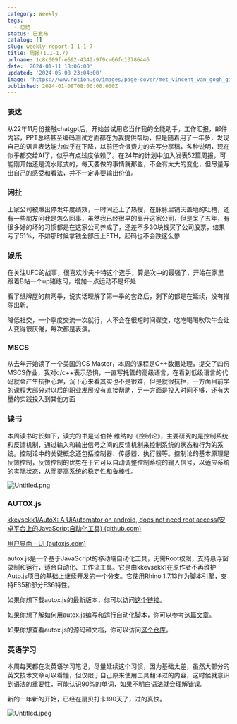```yaml
---
category: Weekly
tags:
  - 总结
status: 已发布
catalog: []
slug: weekly-report-1-1-1-7
title: 周报(1.1-1.7)
urlname: 1c8c009f-e692-4342-9f9c-66fc13786446
date: '2024-01-11 18:06:00'
updated: '2024-05-08 23:04:00'
image: 'https://www.notion.so/images/page-cover/met_vincent_van_gogh_ginoux.jpg'
published: 2024-01-08T08:00:00.000Z
---
```


### 表达


从22年11月份接触chatgpt后，开始尝试用它当作我的全能助手，工作汇报，邮件内容，PPT总结甚至编码测试方面都在为我提供帮助，但是随着用了一年多，发现自己的语言表达能力似乎在下降，以前还会很费力的去写分享稿，各种说明，现在似乎都交给AI了，似乎有点过度依赖了。在24年的计划中加入发表52篇周报，可能刚开始还是流水账式的，每天要做的事情就那些，不会有太大的变化，但尽量写出自己的感受和看法，并不一定非要输出价值。


### 闲扯


上家公司被爆出停发年度绩效，一时间还上了热搜，在脉脉里铺天盖地的吐槽，还有一些朋友问我是怎么回事，虽然我已经很早的离开这家公司，但是呆了五年，有很多好的坏的习惯都是在这家公司养成了，还差不多30块钱买了公司股票，结果亏了51%，不如那时候拿钱全部压上ETH，起码也不会跌这么惨


### 娱乐


在关注UFC的战事，很喜欢沙夫卡特这个选手，算是次中的最强了，开始在家里跟着B站一个up猪练习，增加一点运动不是坏处


看了纸牌屋的前两季，说实话理解了第一季的套路后，剩下的都是在延续，没有推陈出新。


降低社交，一个季度交流一次就行，人不会在很短时间骤变，吃吃喝喝吹吹牛会让人变得很厌倦，每次都是表演。


### MSCS


从去年开始读了一个美国的CS Master，本周的课程是C++数据处理，提交了四份MSCS作业，我对c/c++表示恐惧，一直写托管的高级语言，在看到低级语言的代码就会产生抗拒心理，沉下心来看其实也不是很难，但是就很抗拒，一方面目前学的课程大部分对以后的职业发展没有直接帮助，另一方面是投入时间不够，还有大量的实践投入到其他方面


### 读书


本周读书时长如下，读完的书是诺伯特·维纳的《控制论》，主要研究的是控制系统和反馈机制，通过输入和输出信号之间的反馈机制来控制系统的状态和行为的系统。控制论中的关键概念还包括控制器、传感器、执行器等。控制论的基本原理是反馈控制，反馈控制的优势在于它可以自动调整控制系统的输入信号，以适应系统的实际状态，从而提高系统的稳定性和鲁棒性。


![Untitled.png](https://prod-files-secure.s3.us-west-2.amazonaws.com/5d24fe63-e567-4804-86f9-9fdc62e13082/4d744901-b410-4924-8554-36cce6e9aab7/Untitled.png?X-Amz-Algorithm=AWS4-HMAC-SHA256&X-Amz-Content-Sha256=UNSIGNED-PAYLOAD&X-Amz-Credential=ASIAZI2LB466UHPH3JHU%2F20250220%2Fus-west-2%2Fs3%2Faws4_request&X-Amz-Date=20250220T213244Z&X-Amz-Expires=3600&X-Amz-Security-Token=IQoJb3JpZ2luX2VjEJz%2F%2F%2F%2F%2F%2F%2F%2F%2F%2FwEaCXVzLXdlc3QtMiJIMEYCIQCF1nI7POGusRpwCOvEQ2ZUk1Ftfr%2BlS3tbtD9vn6T4FAIhAIGV6H7TruJQpW7ZSNyuiPbmSGAOUJ8w0dfTnUCqxp6fKogECMX%2F%2F%2F%2F%2F%2F%2F%2F%2F%2FwEQABoMNjM3NDIzMTgzODA1Igx%2FqE1vLP6ZL2NG3Mcq3APCYBA%2BZ0bntz3dwK%2F3VWKvS4qKFHNT0b5%2F7ZKok0REy7m9VCmaFyxQQVW3ZshQU74RqykYkZE%2BDoYyJM7NbbETikv%2B7H4E6IG8X7XGYkU7M%2BWPVZeAMcgjw%2BRs0N3ncEfFmTgvGc7W0s4MskpCq0bGZk3DDy5dCNpfv365Tw7WV4YasJFvmFNlTm1U%2BACjXpac9yf3KW%2FLkx68OsN%2FqmHR8ZsvUGK8UxP%2F2z73ojw%2B66FKCquZCZC0heYQD2G8MCsWXsTdgjCszo%2FF%2F8bu5mnBLocHVxAFBQrmN7bzAaCC9PFR8jVH8wJ5XmWCGQI8eZTGMGpBDhNYCVOCr8fY45bfyatXG6QUiWqdcKVd%2BDLfxWEHaH0YYh1zlDn7Sf6t9jexEP%2BUCfEuMgiltdmiA4%2B4pl0AeYaRjFV7q2n1SHi67K%2FcvtT3JwSZUsyXODoMbzyAxwmJ65%2F29qCYzx3GyruoSZIUHnGGKctc8cMfZH4n6Yms0jJgeAmZ5RR6Iakk4RJMG7b8keADxEw4vA%2FW2vOeJtkwfyqiuKCChnmqXQQZdkZW6NMhKNcFpioaq1Owgokr5N%2BnEnDCgstacHL2Dq2LitIKFExxUfftRnpGkXg67YoagJp9u4lPsWwg4zDYi969BjqkAdAUj60sh0Sk6pSawrkNz8gvmB6HQrpBZ98XsxImkDsFs0KeFkckDRMi8XTWvsJsKCiGhAI9QwiNxtl1vM8xqEu4q6y5vnb08NdZVSLsMHOh79oUGf7QsfdLTkrPrhs9zUSveNRqv42UvUXqWVxlUDgRVLDgpdspG7ZrZ92PG2Tm%2BYNSxhHMY0XGHhvN%2FwfRfhdFYrJI0KCnZjfyXeuhIv%2FR6GpZ&X-Amz-Signature=567ad66a378fb4ffdbefa8224a7df72a142256d4d55ea82bf531931ca19e0a52&X-Amz-SignedHeaders=host&x-id=GetObject)


### AUTOX.js


[kkevsekk1/AutoX: A UiAutomator on android, does not need root access(安卓平台上的JavaScript自动化工具) (github.com)](https://github.com/kkevsekk1/AutoX)


[用户界面 - UI (autoxjs.com)](http://doc.autoxjs.com/#/ui)


autox.js是一个基于JavaScript的移动端自动化工具，无需Root权限，支持悬浮窗录制和运行，适合自动化、工作流工具。它是由kkevsekk1在原作者不再维护Auto.js项目的基础上继续开发的一个分支。它使用Rhino 1.7.13作为脚本引擎，支持ES5和部分ES6特性。


如果你想下载autox.js的最新版本，你可以访问[这个链接](https://github.com/kkevsekk1/AutoX/releases)。


如果你想了解如何用autox.js编写和运行自动化脚本，你可以参考[这篇文章](https://www.cnblogs.com/ghj1976/p/autoxjs.html)。


如果你想查看autox.js的源码和文档，你可以访问[这个仓库](https://github.com/kkevsekk1/AutoX)。


### 英语学习


本周每天都在发英语学习笔记，尽量延续这个习惯，因为基础太差，虽然大部分的英文技术文章可以看懂，但仅限于自己原来使用工具翻译过的内容，这时候就意识到语法的重要性，可能认识90%的单词，如果不明白语法就会理解错误。


新的一年新的开始，已经在扇贝打卡190天了，过的真快。


![Untitled.jpeg](https://prod-files-secure.s3.us-west-2.amazonaws.com/5d24fe63-e567-4804-86f9-9fdc62e13082/c04d3014-4bd3-4142-a613-19220f0a3512/Untitled.jpeg?X-Amz-Algorithm=AWS4-HMAC-SHA256&X-Amz-Content-Sha256=UNSIGNED-PAYLOAD&X-Amz-Credential=ASIAZI2LB466UHPH3JHU%2F20250220%2Fus-west-2%2Fs3%2Faws4_request&X-Amz-Date=20250220T213244Z&X-Amz-Expires=3600&X-Amz-Security-Token=IQoJb3JpZ2luX2VjEJz%2F%2F%2F%2F%2F%2F%2F%2F%2F%2FwEaCXVzLXdlc3QtMiJIMEYCIQCF1nI7POGusRpwCOvEQ2ZUk1Ftfr%2BlS3tbtD9vn6T4FAIhAIGV6H7TruJQpW7ZSNyuiPbmSGAOUJ8w0dfTnUCqxp6fKogECMX%2F%2F%2F%2F%2F%2F%2F%2F%2F%2FwEQABoMNjM3NDIzMTgzODA1Igx%2FqE1vLP6ZL2NG3Mcq3APCYBA%2BZ0bntz3dwK%2F3VWKvS4qKFHNT0b5%2F7ZKok0REy7m9VCmaFyxQQVW3ZshQU74RqykYkZE%2BDoYyJM7NbbETikv%2B7H4E6IG8X7XGYkU7M%2BWPVZeAMcgjw%2BRs0N3ncEfFmTgvGc7W0s4MskpCq0bGZk3DDy5dCNpfv365Tw7WV4YasJFvmFNlTm1U%2BACjXpac9yf3KW%2FLkx68OsN%2FqmHR8ZsvUGK8UxP%2F2z73ojw%2B66FKCquZCZC0heYQD2G8MCsWXsTdgjCszo%2FF%2F8bu5mnBLocHVxAFBQrmN7bzAaCC9PFR8jVH8wJ5XmWCGQI8eZTGMGpBDhNYCVOCr8fY45bfyatXG6QUiWqdcKVd%2BDLfxWEHaH0YYh1zlDn7Sf6t9jexEP%2BUCfEuMgiltdmiA4%2B4pl0AeYaRjFV7q2n1SHi67K%2FcvtT3JwSZUsyXODoMbzyAxwmJ65%2F29qCYzx3GyruoSZIUHnGGKctc8cMfZH4n6Yms0jJgeAmZ5RR6Iakk4RJMG7b8keADxEw4vA%2FW2vOeJtkwfyqiuKCChnmqXQQZdkZW6NMhKNcFpioaq1Owgokr5N%2BnEnDCgstacHL2Dq2LitIKFExxUfftRnpGkXg67YoagJp9u4lPsWwg4zDYi969BjqkAdAUj60sh0Sk6pSawrkNz8gvmB6HQrpBZ98XsxImkDsFs0KeFkckDRMi8XTWvsJsKCiGhAI9QwiNxtl1vM8xqEu4q6y5vnb08NdZVSLsMHOh79oUGf7QsfdLTkrPrhs9zUSveNRqv42UvUXqWVxlUDgRVLDgpdspG7ZrZ92PG2Tm%2BYNSxhHMY0XGHhvN%2FwfRfhdFYrJI0KCnZjfyXeuhIv%2FR6GpZ&X-Amz-Signature=7cd4a77433b8b45e7122ca4530031fe4b0b6de060bac443cc11d257fa549a788&X-Amz-SignedHeaders=host&x-id=GetObject)

